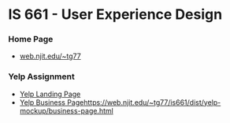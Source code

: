 # IS 661 - User Experience Design

### Home Page
- [web.njit.edu/~tg77](https://web.njit.edu/~tg77/is661/dist/)

### Yelp Assignment
- [Yelp Landing Page](https://web.njit.edu/~tg77/is661/dist/yelp-mockup/landing-page.html)
- [Yelp Business Page]()https://web.njit.edu/~tg77/is661/dist/yelp-mockup/business-page.html
